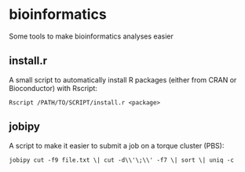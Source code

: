 # bioinformatics
Some tools to make bioinformatics analyses easier

## install.r

A small script to automatically install R packages (either from CRAN or Bioconductor) with Rscript:

`Rscript /PATH/TO/SCRIPT/install.r <package>`

## jobipy

A script to make it easier to submit a job on a torque cluster (PBS):

`jobipy cut -f9 file.txt \| cut -d\\'\;\\' -f7 \| sort \| uniq -c`
